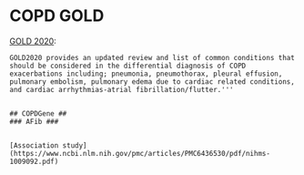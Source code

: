 
# COPD GOLD #

[GOLD 2020](https://journal.copdfoundation.org/jcopdf/id/1268/Journal-ClubCOPD2020-Update-Global-Initiative-for-Chronic-Obstructive-Lung-Disease-2020-Report-and-the-Journal-of-the-COPD-Foundation-Special-Edition-Moving-to-a-New-Definition-for-COPD-COPDGene-2019):

```
GOLD2020 provides an updated review and list of common conditions that should be considered in the differential diagnosis of COPD exacerbations including; pneumonia, pneumothorax, pleural effusion, pulmonary embolism, pulmonary edema due to cardiac related conditions, and cardiac arrhythmias-atrial fibrillation/flutter.'''


## COPDGene ##
### AFib ###


[Association study](https://www.ncbi.nlm.nih.gov/pmc/articles/PMC6436530/pdf/nihms-1009092.pdf)
